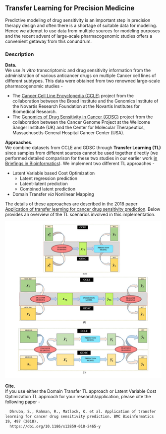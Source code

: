 ## Transfer Learning for Precision Medicine  
Predictive modeling of drug sensitivity is an important step in precision therapy design and often there is a shortage of suitable data for modeling. Hence we attempt to use data from multiple sources for modeling purposes and the recent advent of large-scale pharmacogenomic studies offers a convenient getaway from this conundrum. 

### Description
**Data.**  
We use *in vitro* transcriptomic and drug sensitivity information from the administration of various anticancer drugs on multiple Cancer cell lines of different subtypes. This data were obtained from two renowned large-scale pharmacogenomic studies - 
   * The [Cancer Cell Line Encyclopedia (CCLE)](https://portals.broadinstitute.org/ccle/about/) project from the collaboration between the Broad Institute and the Genomics Institute of the Novartis Research Foundation at the Novartis Institutes for Biomedical Research.
   * The [Genomics of Drug Sensitivity in Cancer (GDSC)](https://www.cancerrxgene.org/about) project from the collaboration between the Cancer Genome Project at the Wellcome Sanger Institute (UK) and the Center for Molecular Therapeutics, Massachusetts General Hospital Cancer Center (USA). 

**Approaches.**  
We combine datasets from CCLE and GDSC through **Transfer Learning (TL)** since samples from different sources cannot be used together directly (we performed detailed comparison for these two studies in our earlier work [in Briefings in Bioinformatics](https://academic.oup.com/bib/article-abstract/20/5/1734/5034074)). We implement two different TL approaches - 
   * Latent Variable based Cost Optimization
      * Latent regression prediction
      * Latent-latent prediction
      * Combined latent prediction
   * Domain Transfer _via_ Nonlinear Mapping  

The details of these approaches are described in the 2018 paper [Application of transfer learning for cancer drug sensitivity prediction](https://bmcbioinformatics.biomedcentral.com/articles/10.1186/s12859-018-2465-y). Below provides an overview of the TL scenarios involved in this implementation. 

![TransferLearningSummary](https://github.com/dhruba018/Transfer_Learning_Precision_Medicine/blob/master/TLsummary.jpg)

**Cite.**  
If you use either the Domain Transfer TL approach or Latent Variable Cost Optimization TL approach for your research/application, please cite the following paper - 

      Dhruba, S., Rahman, R., Matlock, K. et al. Application of transfer learning for cancer drug sensitivity prediction. BMC Bioinformatics 19, 497 (2018).               
      https://doi.org/10.1186/s12859-018-2465-y
